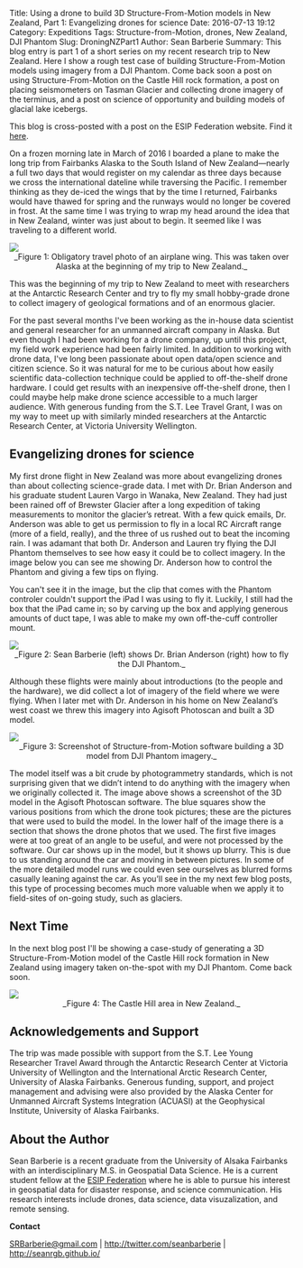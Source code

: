 Title: Using a drone to build 3D Structure-From-Motion models in New Zealand, Part 1: Evangelizing drones for science
Date: 2016-07-13 19:12
Category: Expeditions
Tags: Structure-from-Motion, drones, New Zealand, DJI Phantom
Slug: DroningNZPart1
Author: Sean Barberie
Summary: This blog entry is part 1 of a short series on my recent research trip to New Zealand. Here I show a rough test case of building Structure-From-Motion models using imagery from a DJI Phantom. Come back soon a post on using Structure-From-Motion on the Castle Hill rock formation, a post on placing seismometers on Tasman Glacier and collecting drone imagery of the terminus, and a post on science of opportunity and building models of glacial lake icebergs.

This blog is cross-posted with a post on the ESIP Federation website. Find it [here](http://esipfed.org/node/9216).

On a frozen morning late in March of 2016 I boarded a plane to make the long trip from Fairbanks Alaska to the South Island of New Zealand—nearly a full two days that would register on my calendar as three days because we cross the international dateline while traversing the Pacific. I remember thinking as they de-iced the wings that by the time I returned, Fairbanks would have thawed for spring and the runways would no longer be covered in frost. At the same time I was trying to wrap my head around the idea that in New Zealand, winter was just about to begin. It seemed like I was traveling to a different world. 

<img src="./imgs/dnzp1i1.png">

<center>_Figure 1: Obligatory travel photo of an airplane wing. This was taken over Alaska at the beginning of my trip to New Zealand._</center>

This was the beginning of my trip to New Zealand to meet with researchers at the Antarctic Research Center and try to fly my small hobby-grade drone to collect imagery of geological formations and of an enormous glacier. 

For the past several months I've been working as the in-house data scientist and general researcher for an unmanned aircraft company in Alaska. But even though I had been working for a drone company, up until this project, my field work experience had been fairly limited. In addition to working with drone data, I've long been passionate about open data/open science and citizen science. So it was natural for me to be curious about how easily scientific data-collection technique could be applied to off-the-shelf drone hardware. I could get results with an inexpensive off-the-shelf drone, then I could maybe help make drone science accessible to a much larger audience. With generous funding from the S.T. Lee Travel Grant, I was on my way to meet up with similarly minded researchers at the Antarctic Research Center, at Victoria University Wellington.

## Evangelizing drones for science

My first drone flight in New Zealand was more about evangelizing drones than about collecting science-grade data. I met with Dr. Brian Anderson and his graduate student Lauren Vargo in Wanaka, New Zealand. They had just been rained off of Brewster Glacier after a long expedition of taking measurements to monitor the glacier’s retreat.
With a few quick emails, Dr. Anderson was able to get us permission to fly in a local RC Aircraft range (more of a field, really), and the three of us rushed out to beat the incoming rain. I was adamant that both Dr. Anderson and Lauren try flying the DJI Phantom themselves to see how easy it could be to collect imagery. In the image below you can see me showing Dr. Anderson how to control the Phantom and giving a few tips on flying.

You can't see it in the image, but the clip that comes with the Phantom controler couldn't support the iPad I was using to fly it. Luckily, I still had the box that the iPad came in; so by carving up the box and applying generous amounts of duct tape, I was able to make my own off-the-cuff controller mount.


<img src="./imgs/dnzp1i2.png">

<center>_Figure 2: Sean Barberie (left) shows Dr. Brian Anderson (right) how to fly the DJI Phantom._</center>

Although these flights were mainly about introductions (to the people and the hardware), we did collect a lot of imagery of the field where we were flying. When I later met with Dr. Anderson in his home on New Zealand’s west coast we threw this imagery into Agisoft Photoscan and built a 3D model. 

<img src="./imgs/dnzp1i3.png">

<center>_Figure 3: Screenshot of Structure-from-Motion software building a 3D model from DJI Phantom imagery._</center>

The model itself was a bit crude by photogrammetry standards, which is not surprising given that we didn’t intend to do anything with the imagery when we originally collected it. 
The image above shows a screenshot of the 3D model in the Agisoft Photoscan software. The blue squares show the various positions from which the drone took pictures; these are the pictures that were used to build the model. In the lower half of the image there is a section that shows the drone photos that we used. The first five images were at too great of an angle to be useful, and were not processed by the software. Our car shows up in the model, but it shows up blurry. This is due to us standing around the car and moving in between pictures. In some of the more detailed model runs we could even see ourselves as blurred forms casually leaning against the car. 
As you’ll see in the my next few blog posts, this type of processing becomes much more valuable when we apply it to field-sites of on-going study, such as glaciers. 

## Next Time
In the next blog post I'll be showing a case-study of generating a 3D Structure-From-Motion model of the Castle Hill rock formation in New Zealand using imagery taken on-the-spot with my DJI Phantom. Come back soon.

<img src="./imgs/dnzp1i4.png">
<center>_Figure 4: The Castle Hill area in New Zealand._</center>

## Acknowledgements and Support

The trip was made possible with support from the S.T. Lee Young Researcher Travel Award through the Antarctic Research Center at Victoria University of Wellington and the International Arctic Research Center, University of Alaska Fairbanks. Generous funding, support, and project management and advising were also provided by the Alaska Center for Unmanned Aircraft Systems Integration (ACUASI) at the Geophysical Institute, University of Alaska Fairbanks. 

## About the Author

Sean Barberie is a recent graduate from the University of Alsaka Fairbanks with an interdisciplinary M.S. in Geospatial Data Science. He is a current student fellow at the [ESIP Federation](http://esipfed.org/) where he is able to pursue his interest in geospatial data for disaster response, and science communication. His research interests include drones, data science, data visuzalization, and remote sensing.

__Contact__

SRBarberie@gmail.com | <http://twitter.com/seanbarberie> | <http://seanrgb.github.io/>
